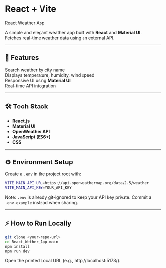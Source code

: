 # React + Vite

React Weather App

A simple and elegant weather app built with **React** and **Material UI**.  
Fetches real-time weather data using an external API.

---

## 🚀 Features
Search weather by city name  
Displays temperature, humidity, wind speed  
Responsive UI using **Material UI**  
Real-time API integration  

---

## 🛠️ Tech Stack
- **React.js**
- **Material UI**
- **OpenWeather API**
- **JavaScript (ES6+)**
- **CSS**

---

## ⚙️ Environment Setup
Create a `.env` in the project root with:
```bash
VITE_MAIN_API_URL=https://api.openweathermap.org/data/2.5/weather
VITE_MAIN_API_KEY=YOUR_API_KEY
```
Note: `.env` is already git-ignored to keep your API key private. Commit a `.env.example` instead when sharing.

---

## ⚡ How to Run Locally
```bash
git clone <your-repo-url>
cd React_Wether_App-main
npm install
npm run dev
```
Open the printed Local URL (e.g., http://localhost:5173/).
